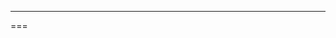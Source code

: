 <!-- meta
---------------------------------------------------------------------------------------
Auteur  == Loxcy
Version == 0.1
Date    == 2020/02/02
Type    == Cheatsheet
Tags    == ***
Preview == ***
Résumé  == Cheatsheet pour le language ***
---------------------------------------------------------------------------------------
endmeta -->

***
===
